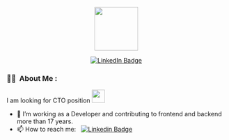 <p align="center"><img src="https://media.giphy.com/media/M9gbBd9nbDrOTu1Mqx/giphy.gif" width="100"/></p>
<p align="center">
<a href="https://www.linkedin.com/in/anton-dodonov"><img src="https://img.shields.io/badge/LinkedIn-blue?style=for-the-badge&logo=linkedin&logoColor=white" alt="LinkedIn Badge"></a>
</p>

### :woman_technologist: &nbsp;About Me :

I am looking for CTO position <img src="https://media.giphy.com/media/WUlplcMpOCEmTGBtBW/giphy.gif" width="30">

- 🔭 I’m working as a Developer and contributing to frontend and backend more than 17 years.
- 📫 How to reach me: &nbsp; [![Linkedin Badge](https://img.shields.io/badge/-anton-blue?style=flat&logo=Linkedin&logoColor=white)](https://www.linkedin.com/in/anton-dodonov)
